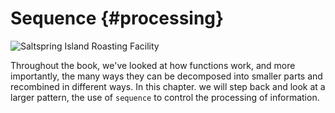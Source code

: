 # Sequence {#processing}

![Saltspring Island Roasting Facility](images/saltspring/title.jpg)

Throughout the book, we've looked at how functions work, and more importantly, the many ways they can be decomposed into smaller parts and recombined in different ways. In this chapter. we will step back and look at a larger pattern, the use of `sequence` to control the processing of information.
